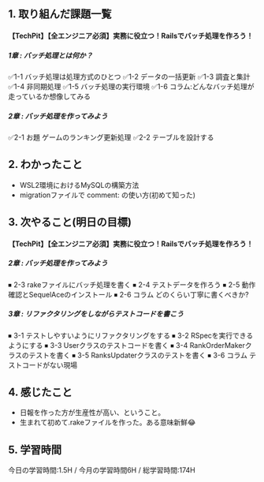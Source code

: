 ## 1. 取り組んだ課題一覧
#### 【TechPit】【全エンジニア必須】実務に役立つ！Railsでバッチ処理を作ろう！
##### 1章 : バッチ処理とは何か？
✅1-1 バッチ処理は処理方式のひとつ
✅1-2 データの一括更新
✅1-3 調査と集計
✅1-4 非同期処理
✅1-5 バッチ処理の実行環境
✅1-6 コラム:どんなバッチ処理が走っているか想像してみる
##### 2章 : バッチ処理を作ってみよう
✅2-1 お題 ゲームのランキング更新処理
✅2-2 テーブルを設計する

## 2. わかったこと
- WSL2環境におけるMySQLの構築方法
- migrationファイルで comment: の使い方(初めて知った)

## 3. 次やること(明日の目標)
#### 【TechPit】【全エンジニア必須】実務に役立つ！Railsでバッチ処理を作ろう！
##### 2章 : バッチ処理を作ってみよう
⏹ 2-3 rakeファイルにバッチ処理を書く
⏹ 2-4 テストデータを作ろう
⏹ 2-5 動作確認とSequelAceのインストール
⏹ 2-6 コラム どのくらい丁寧に書くべきか?
##### 3章 : リファクタリングをしながらテストコードを書こう
⏹ 3-1 テストしやすいようにリファクタリングをする
⏹ 3-2 RSpecを実行できるようにする
⏹ 3-3 Userクラスのテストコードを書く
⏹ 3-4 RankOrderMakerクラスのテストを書く
⏹ 3-5 RanksUpdaterクラスのテストを書く
⏹ 3-6 コラム テストコードがない現場

## 4. 感じたこと
- 日報を作った方が生産性が高い、ということ。
- 生まれて初めて.rakeファイルを作った。ある意味新鮮😂

## 5. 学習時間
今日の学習時間:1.5H / 今月の学習時間6H / 総学習時間:174H
